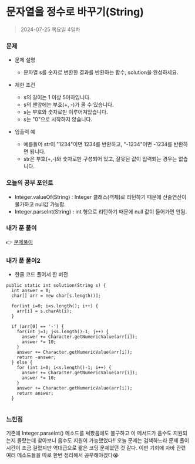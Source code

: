 # 문자열을 정수로 바꾸기(String)
> 2024-07-25 목요일 4일차

### 문제
+ 문제 설명
    + 문자열 s를 숫자로 변환한 결과를 반환하는 함수, solution을 완성하세요.

+ 제한 조건
    + s의 길이는 1 이상 5이하입니다.
    + s의 맨앞에는 부호(+, -)가 올 수 있습니다.
    + s는 부호와 숫자로만 이루어져있습니다.
    + s는 "0"으로 시작하지 않습니다.

+ 입출력 예
  + 예를들어 str이 "1234"이면 1234를 반환하고, "-1234"이면 -1234를 반환하면 됩니다. 
  + str은 부호(+,-)와 숫자로만 구성되어 있고, 잘못된 값이 입력되는 경우는 없습니다.

### 오늘의 공부 포인트
+ Integer.valueOf(String) : Integer 클래스(객체)로 리턴하기 때문에 산술연산이 불가하고 null값 가능함.
+ Integer.parseInt(String) : int 형으로 리턴하기 때문에 null 값이 들어가면 안됨.

### 내가 푼 풀이
👉 [문제풀이](https://github.com/subbangE/codingTest-study/blob/master/src/day_4/String2.java)

### 내가 푼 풀이2
+ 한줄 코드 풀어서 한 버전
```
public static int solution(String s) {
  int answer = 0;
  char[] arr = new char[s.length()];
  
  for(int i=0; i<s.length(); i++) {
    arr[i] = s.charAt(i);
  }
  
  if (arr[0] == '-') {
    for(int j=1; j<s.length()-1; j++) {
      answer += Character.getNumericValue(arr[i]);
      answer *= 10;
    }
    answer += Character.getNumericValue(arr[i]);
    return -answer;
  } else {
    for (int i=0; i<s.length()-1; i++) {
      answer += Character.getNumericValue(arr[i]);
      answer *= 10;
    }
    answer += Character.getNumericValue(arr[i]);
    return answer;
  }
  
```

### 느낀점
기존에 Integer.parseInt() 메소드를 써봤음에도 불구하고 이 메서드가 음수도 지원되는지 몰랐는데 찾아보니 음수도 지원이 가능했었다!!
오늘 문제는 검색하느라 문제 풀이 시간이 조금 걸렸지만 역대급으로 짧은 코딩 문제였던 것 같다.
이번 기회에 자바 관련 여러 메소드들을 따로 한번 정리해서 공부해야겠다😭

